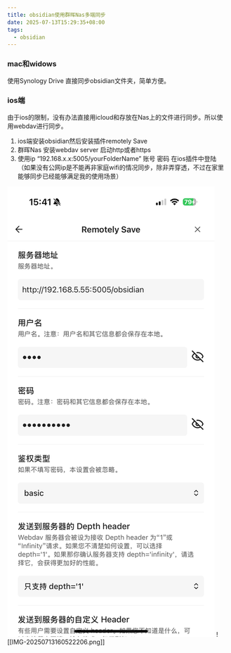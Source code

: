 ```yaml
---
title: obsidian使用群晖Nas多端同步
date: 2025-07-13T15:29:35+08:00
tags:
  - obsidian
---
```

### mac和widows
使用Synology Drive 直接同步obsidian文件夹，简单方便。
### ios端
由于ios的限制，没有办法直接用icloud和存放在Nas上的文件进行同步。所以使用webdav进行同步。
1. ios端安装obsidian然后安装插件remotely Save
2. 群晖Nas 安装webdav server 启动http或者https
3. 使用ip “192.168.x.x:5005/yourFolderName” 账号 密码 在ios插件中登陆（如果没有公网ip是不能再非家庭wifi的情况同步，除非弄穿透，不过在家里能够同步已经能够满足我的使用场景）
<img src="./image/IMG_D43391AFB35A-1.jpeg">
![[IMG-20250713160522206.png]]